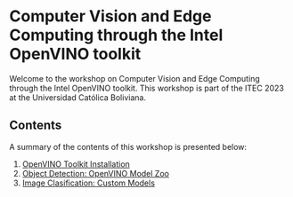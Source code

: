 # Computer Vision and Edge Computing through the Intel OpenVINO toolkit

Welcome to the workshop on Computer Vision and Edge Computing through the Intel OpenVINO toolkit. This workshop is part of the ITEC 2023 at the Universidad Católica Boliviana.

## Contents

A summary of the contents of this workshop is presented below:

1. [OpenVINO Toolkit Installation](01-installation-openvino.md)
2. [Object Detection: OpenVINO Model Zoo](02-object-detection-openvino-model-zoo.md)
3. [Image Clasification: Custom Models](03-image-clasification-custom-models.md)
